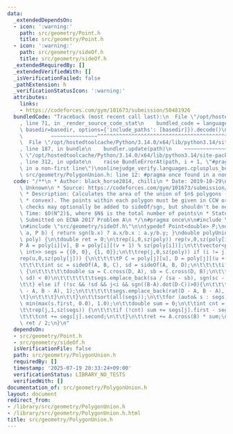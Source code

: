 ```yaml
---
data:
  _extendedDependsOn:
  - icon: ':warning:'
    path: src/geometry/Point.h
    title: src/geometry/Point.h
  - icon: ':warning:'
    path: src/geometry/sideOf.h
    title: src/geometry/sideOf.h
  _extendedRequiredBy: []
  _extendedVerifiedWith: []
  _isVerificationFailed: false
  _pathExtension: h
  _verificationStatusIcon: ':warning:'
  attributes:
    links:
    - https://codeforces.com/gym/101673/submission/50481926
  bundledCode: "Traceback (most recent call last):\n  File \"/opt/hostedtoolcache/Python/3.14.0/x64/lib/python3.14/site-packages/onlinejudge_verify/documentation/build.py\"\
    , line 71, in _render_source_code_stat\n    bundled_code = language.bundle(stat.path,\
    \ basedir=basedir, options={'include_paths': [basedir]}).decode()\n          \
    \         ~~~~~~~~~~~~~~~^^^^^^^^^^^^^^^^^^^^^^^^^^^^^^^^^^^^^^^^^^^^^^^^^^^^^^^^^^^^^^^^^^\n\
    \  File \"/opt/hostedtoolcache/Python/3.14.0/x64/lib/python3.14/site-packages/onlinejudge_verify/languages/cplusplus.py\"\
    , line 187, in bundle\n    bundler.update(path)\n    ~~~~~~~~~~~~~~^^^^^^\n  File\
    \ \"/opt/hostedtoolcache/Python/3.14.0/x64/lib/python3.14/site-packages/onlinejudge_verify/languages/cplusplus_bundle.py\"\
    , line 312, in update\n    raise BundleErrorAt(path, i + 1, \"#pragma once found\
    \ in a non-first line\")\nonlinejudge_verify.languages.cplusplus_bundle.BundleErrorAt:\
    \ src/geometry/PolygonUnion.h: line 12: #pragma once found in a non-first line\n"
  code: "/**\n * Author: black_horse2014, chilli\n * Date: 2019-10-29\n * License:\
    \ Unknown\n * Source: https://codeforces.com/gym/101673/submission/50481926\n\
    \ * Description: Calculates the area of the union of $n$ polygons (not necessarily\n\
    \ * convex). The points within each polygon must be given in CCW order.\n * (Epsilon\
    \ checks may optionally be added to sideOf/sgn, but shouldn't be needed.)\n *\
    \ Time: $O(N^2)$, where $N$ is the total number of points\n * Status: stress-tested,\
    \ Submitted on ECNA 2017 Problem A\n */\n#pragma once\n\n#include \"src/geometry/Point.h\"\
    \n#include \"src/geometry/sideOf.h\"\n\ntypedef Point<double> P;\ndouble rat(P\
    \ a, P b) { return sgn(b.x) ? a.x/b.x : a.y/b.y; }\ndouble polyUnion(vector<vector<P>>&\
    \ poly) {\n\tdouble ret = 0;\n\trep(i,0,sz(poly)) rep(v,0,sz(poly[i])) {\n\t\t\
    P A = poly[i][v], B = poly[i][(v + 1) % sz(poly[i])];\n\t\tvector<pair<double,\
    \ int>> segs = {{0, 0}, {1, 0}};\n\t\trep(j,0,sz(poly)) if (i != j) {\n\t\t\t\
    rep(u,0,sz(poly[j])) {\n\t\t\t\tP C = poly[j][u], D = poly[j][(u + 1) % sz(poly[j])];\n\
    \t\t\t\tint sc = sideOf(A, B, C), sd = sideOf(A, B, D);\n\t\t\t\tif (sc != sd)\
    \ {\n\t\t\t\t\tdouble sa = C.cross(D, A), sb = C.cross(D, B);\n\t\t\t\t\tif (min(sc,\
    \ sd) < 0)\n\t\t\t\t\t\tsegs.emplace_back(sa / (sa - sb), sgn(sc - sd));\n\t\t\
    \t\t} else if (!sc && !sd && j<i && sgn((B-A).dot(D-C))>0){\n\t\t\t\t\tsegs.emplace_back(rat(C\
    \ - A, B - A), 1);\n\t\t\t\t\tsegs.emplace_back(rat(D - A, B - A), -1);\n\t\t\t\
    \t}\n\t\t\t}\n\t\t}\n\t\tsort(all(segs));\n\t\tfor (auto& s : segs) s.first =\
    \ min(max(s.first, 0.0), 1.0);\n\t\tdouble sum = 0;\n\t\tint cnt = segs[0].second;\n\
    \t\trep(j,1,sz(segs)) {\n\t\t\tif (!cnt) sum += segs[j].first - segs[j - 1].first;\n\
    \t\t\tcnt += segs[j].second;\n\t\t}\n\t\tret += A.cross(B) * sum;\n\t}\n\treturn\
    \ ret / 2;\n}\n"
  dependsOn:
  - src/geometry/Point.h
  - src/geometry/sideOf.h
  isVerificationFile: false
  path: src/geometry/PolygonUnion.h
  requiredBy: []
  timestamp: '2025-07-19 20:33:24+09:00'
  verificationStatus: LIBRARY_NO_TESTS
  verifiedWith: []
documentation_of: src/geometry/PolygonUnion.h
layout: document
redirect_from:
- /library/src/geometry/PolygonUnion.h
- /library/src/geometry/PolygonUnion.h.html
title: src/geometry/PolygonUnion.h
---
```

